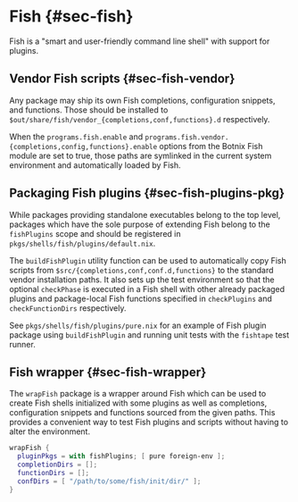 # Fish {#sec-fish}

Fish is a "smart and user-friendly command line shell" with support for plugins.


## Vendor Fish scripts {#sec-fish-vendor}

Any package may ship its own Fish completions, configuration snippets, and
functions. Those should be installed to
`$out/share/fish/vendor_{completions,conf,functions}.d` respectively.

When the `programs.fish.enable` and
`programs.fish.vendor.{completions,config,functions}.enable` options from the
Botnix Fish module are set to true, those paths are symlinked in the current
system environment and automatically loaded by Fish.


## Packaging Fish plugins {#sec-fish-plugins-pkg}

While packages providing standalone executables belong to the top level,
packages which have the sole purpose of extending Fish belong to the
`fishPlugins` scope and should be registered in
`pkgs/shells/fish/plugins/default.nix`.

The `buildFishPlugin` utility function can be used to automatically copy Fish
scripts from `$src/{completions,conf,conf.d,functions}` to the standard vendor
installation paths. It also sets up the test environment so that the optional
`checkPhase` is executed in a Fish shell with other already packaged plugins
and package-local Fish functions specified in `checkPlugins` and
`checkFunctionDirs` respectively.

See `pkgs/shells/fish/plugins/pure.nix` for an example of Fish plugin package
using `buildFishPlugin` and running unit tests with the `fishtape` test runner.


## Fish wrapper {#sec-fish-wrapper}

The `wrapFish` package is a wrapper around Fish which can be used to create
Fish shells initialized with some plugins as well as completions, configuration
snippets and functions sourced from the given paths. This provides a convenient
way to test Fish plugins and scripts without having to alter the environment.

```nix
wrapFish {
  pluginPkgs = with fishPlugins; [ pure foreign-env ];
  completionDirs = [];
  functionDirs = [];
  confDirs = [ "/path/to/some/fish/init/dir/" ];
}
```
